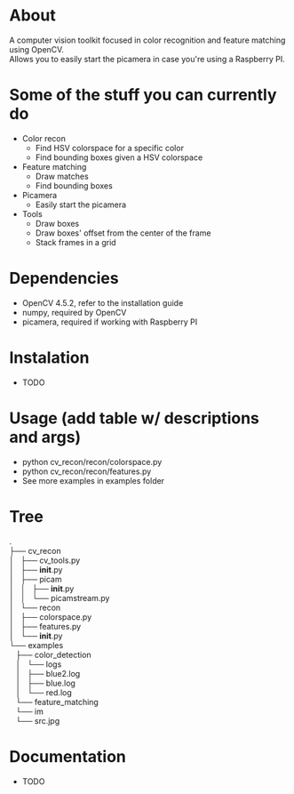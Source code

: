 # About
A computer vision toolkit focused in color recognition and feature matching using OpenCV.  
Allows you to easily start the picamera in case you're using a Raspberry PI.  

# Some of the stuff you can currently do
- Color recon
	- Find HSV colorspace for a specific color
	- Find bounding boxes given a HSV colorspace
- Feature matching
	- Draw matches
	- Find bounding boxes
- Picamera
	- Easily start the picamera
- Tools
	- Draw boxes
	- Draw boxes' offset from the center of the frame
	- Stack frames in a grid

# Dependencies
- OpenCV 4.5.2, refer to the installation guide
- numpy, required by OpenCV
- picamera, required if working with Raspberry PI

# Instalation
- TODO

# Usage (add table w/ descriptions and args)
- python cv_recon/recon/colorspace.py
- python cv_recon/recon/features.py <path to reference image>
- See more examples in examples folder

# Tree
.  
├── cv_recon  
│   ├── cv_tools.py  
│   ├── __init__.py  
│   ├── picam  
│   │   ├── __init__.py  
│   │   └── picamstream.py  
│   └── recon  
│       ├── colorspace.py  
│       ├── features.py  
│       └── __init__.py  
└── examples  
    ├── color_detection  
    │   └── logs  
    │       ├── blue2.log  
    │       ├── blue.log  
    │       └── red.log  
    └── feature_matching  
        └── im  
            └── src.jpg  

# Documentation
- TODO
